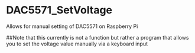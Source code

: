 # DAC5571_SetVoltage

Allows for manual setting of DAC5571 on Raspberry Pi

##Note that this currently is not a function but rather a program that allows you to set the voltage value manually via a keyboard input
